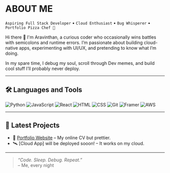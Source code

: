 # ABOUT ME

`Aspiring Full Stack Developer` • `Cloud Enthusiast` • `Bug Whisperer` • `Portfolio Pizza Chef 🍕`

Hi there 👋 I'm Aravinthan, a curious coder who occasionally wins battles with semicolons and runtime errors. I’m passionate about building cloud-native apps, experimenting with UI/UX, and pretending to know what I’m doing.

In my spare time, I debug my soul, scroll through Dev memes, and build cool stuff I’ll probably never deploy.

---

## 🛠 Languages and Tools

![Python](https://img.shields.io/badge/-Python-05122A?style=flat&logo=python)
![JavaScript](https://img.shields.io/badge/-JavaScript-05122A?style=flat&logo=javascript)
![React](https://img.shields.io/badge/-React-05122A?style=flat&logo=react)
![HTML](https://img.shields.io/badge/-HTML-05122A?style=flat&logo=html5)
![CSS](https://img.shields.io/badge/-CSS-05122A?style=flat&logo=css3)
![Git](https://img.shields.io/badge/-Git-05122A?style=flat&logo=git)
![Framer](https://img.shields.io/badge/-Framer-05122A?style=flat&logo=framer&logoColor=white)
![AWS](https://img.shields.io/badge/-AWS-05122A?style=flat&logo=amazonaws&logoColor=white)

---

## 🚀 Latest Projects

- 🎨 [Portfolio Website](https://arvfolio.framer.website/) – My online CV but prettier.
- 🛰️ [Cloud App] will be deployed sooon! – It works on my cloud.

---

> _“Code. Sleep. Debug. Repeat.”_  
> – Me, every night

